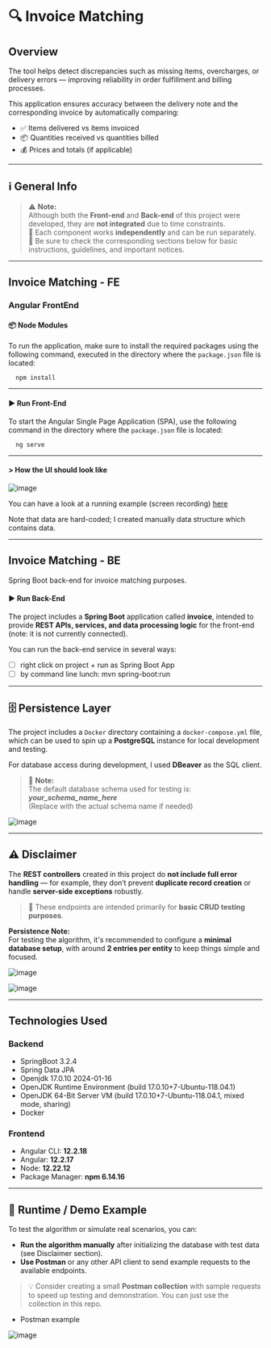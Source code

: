 # 🔍 Invoice Matching
## Overview

The tool helps detect discrepancies such as missing items, overcharges, or delivery errors — improving reliability in order fulfillment and billing processes.

This application ensures accuracy between the delivery note and the corresponding invoice by automatically comparing:

- ✅ Items delivered vs items invoiced
- 📦 Quantities received vs quantities billed
- 💰 Prices and totals (if applicable)

---

## ℹ️ General Info

> ⚠️ **Note:**  
> Although both the **Front-end** and **Back-end** of this project were developed, they are **not integrated** due to time constraints.  
> 🔧 Each component works **independently** and can be run separately.  
> 📌 Be sure to check the corresponding sections below for basic instructions, guidelines, and important notices.


----

## Invoice Matching - FE

### Angular FrontEnd

#### 📦 Node Modules

To run the application, make sure to install the required packages using the following command, executed in the directory where the `package.json` file is located:

```
  npm install
```

---

#### ▶️ Run Front-End

To start the Angular Single Page Application (SPA), use the following command in the directory where the `package.json` file is located:

```
  ng serve
```

---

#### > How the UI should look like

![image](https://github.com/ferrara94/InvoiceMatching/assets/45211249/74408efe-f766-4ef9-b1a6-199b700409b1)

You can have a look at a running example (screen recording) [here](https://github.com/ferrara94/InvoiceMatching/commit/770cc9775b46df7e8bb5c9684b0fa238ad02a7d1#r141029919)

Note that data are hard-coded; I created manually data structure which contains data. 

---

## Invoice Matching - BE
Spring Boot back-end for invoice matching purposes.

#### ▶️ Run Back-End

The project includes a **Spring Boot** application called **invoice**, intended to provide **REST APIs, services, and data processing logic** for the front-end (note: it is not currently connected).

You can run the back-end service in several ways:

- [ ] right click on project + run as Spring Boot App
- [ ] by command line lunch: mvn spring-boot:run

---

## 🗄️ Persistence Layer

The project includes a `Docker` directory containing a `docker-compose.yml` file, which can be used to spin up a **PostgreSQL** instance for local development and testing.

For database access during development, I used **DBeaver** as the SQL client.

> 🧪 **Note:**  
> The default database schema used for testing is: **_your_schema_name_here_**  
> (Replace with the actual schema name if needed)

![image](https://github.com/ferrara94/InvoiceMatching/assets/45211249/d113c5fc-356b-4128-b306-705a8c8f13f0)

---

## ⚠️ Disclaimer

The **REST controllers** created in this project do **not include full error handling** — for example, they don’t prevent **duplicate record creation** or handle **server-side exceptions** robustly.

> 🧪 These endpoints are intended primarily for **basic CRUD testing purposes**.

**Persistence Note:**  
For testing the algorithm, it's recommended to configure a **minimal database setup**, with around **2 entries per entity** to keep things simple and focused.


![image](https://github.com/ferrara94/InvoiceMatching/assets/45211249/cbaa7201-bdcf-452b-9146-6ff871cf5e02)

![image](https://github.com/ferrara94/InvoiceMatching/assets/45211249/fb2e179c-e621-4a7e-9b37-dbbce35434a2)

---

## Technologies Used

### Backend
- SpringBoot 3.2.4
- Spring Data JPA
- Openjdk 17.0.10 2024-01-16
- OpenJDK Runtime Environment (build 17.0.10+7-Ubuntu-118.04.1)
- OpenJDK 64-Bit Server VM (build 17.0.10+7-Ubuntu-118.04.1, mixed mode, sharing)
- Docker

### Frontend
- Angular CLI: **12.2.18**
- Angular: **12.2.17**
- Node: **12.22.12**
- Package Manager: **npm 6.14.16**

---

## 🧪 Runtime / Demo Example

To test the algorithm or simulate real scenarios, you can:

- **Run the algorithm manually** after initializing the database with test data (see Disclaimer section).
- **Use Postman** or any other API client to send example requests to the available endpoints.

> 💡 Consider creating a small **Postman collection** with sample requests to speed up testing and demonstration. You can just use the collection in this repo.

- Postman example
  
![image](https://github.com/ferrara94/InvoiceMatching/assets/45211249/6752e05a-bde0-4486-aefd-01c9734be260)



